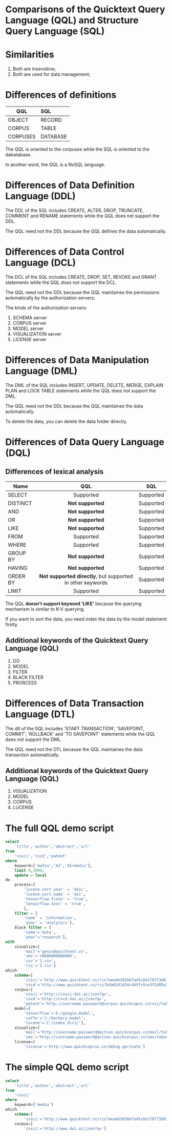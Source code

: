 # Comparisons of the Quicktext Query Language (QQL) and Structure Query Language (SQL)

# Similarities
1. Both are insensitive;
2. Both are used for data management;

# Differences of definitions
|  QQL  | SQL |  
|- | :- | 
| OBJECT | RECORD | 
| CORPUS | TABLE | 
| CORPUSES | DATABASE |

The QQL is oriented to the corpuses while the SQL is oriented to the dabatabase.

In another word, the QQL is a NoSQL language.

# Differences of Data Definition Language (DDL)

The DDL of the SQL includes CREATE, ALTER, DROP, TRUNCATE, COMMENT and RENAME statements while the QQL does not support the DDL.

The QQL need not the DDL because the QQL defines the data automatically.

# Differences of Data Control Language (DCL)

The DCL of the SQL includes CREATE, DROP, SET, REVOKE and GRANT statements while the QQL does not support the DCL.

The QQL need not the DDL because the QQL maintaines the permissions automatically by the authorization servers.

The kinds of the authorization servers:

1. SCHEMA server
2. CORPUS server
3. MODEL server
4. VISUALIZATION server
5. LICENSE server

# Differences of Data Manipulation Language (DML)

The DML of the SQL includes INSERT, UPDATE, DELETE, MERGE, EXPLAIN PLAN and LOCK TABLE statements while the QQL does not support the DML.

The QQL need not the DDL because the QQL maintaines the data automatically.

To delete the data, you can delete the data folder directly.

# Differences of Data Query Language (DQL)

## Differences of lexical analysis
| Name | QQL  | SQL |  
|-| :-: | :-: | 
|SELECT| Supported | Supported | 
|DISTINCT| **Not supported** | Supported | 
|AND| **Not supported** | Supported | 
|OR| **Not supported** | Supported | 
|LIKE| **Not supported** | Supported | 
|FROM| Supported | Supported | 
|WHERE| Supported | Supported | 
|GROUP BY| **Not supported** | Supported | 
|HAVING| **Not supported** | Supported | 
|ORDER BY| **Not supported directly**, but supported in other keywords | Supported | 
|LIMIT| Supported | Supported | 

The QQL **doesn't support keyword 'LIKE'** because the querying mechanism is similar to K-V querying.

If you want to sort the data, you need index the data by the model statement firstly.


## Additional keywords of the Quicktext Query Language (QQL)

1. DO
2. MODEL 
3. FILTER
4. BLACK FILTER
5. PRORCESS

# Differences of Data Transaction Language (DTL)

The dtl of the SQL includes 'START TRANSACTION', 'SAVEPOINT, COMMIT', 'ROLLBACK' and 'TO SAVEPOINT' statements while the QQL does not support the DML.

The QQL need not the DTL because the QQL maintaines the data transaction automatically.


## Additional keywords of the Quicktext Query Language (QQL)

1. VISUALIZATION
2. MODEL
3. CORPUS
4. LUCENSE


# The full QQL demo script

```SQL
select 
	'title','author','abstract','url'
from
	'cssci','cscd','patent'
where 
	keyword=['media','AI','AI+media'],
	limit 0,1000,
	update = local 
do 
	process=[
		'lucene.sort.year' = 'desc',
		'lucene.sort.name' = 'asc',
		'tensorflow.train' = 'true',
		'tensorflow.test' = 'true',
		],
	filter = [
		'name' = 'information',
		'year' = 'analytics'],
	black filter = [
		'name'='data',
		'year'='research'],
with	
	visualize=[
		'mail'='genix@quicktext.cn',
		'sms'='+8600000000000',
		'csv'='1.csv',
		'ris'='2.ris']
which 
	schema=[
		'cssci'='http://www.quicktext.cn/ris?eeaeb365bb7a45cbb1f8773d63ead0fc',
		'cscd'='http://www.quicktext.cn/ris?bda02d1d34cd45fc9ce3f1d05e2dde57'], 
	corpus=[
		'cssci'='http://cssci.doi.ai/json?q=',
		'cscd'='http://cscd.doi.ai/json?q=',
		'patent'='http://username:password@corpus.quickcopus.cn/sci/token3'],
	model=[
		'tensorflow'='D:/google.model',
		'caffe'='C:/berkery.model',
		'lucene'='C:/index_dir1/'],
	visualize=[
		'mail'='http://username:password@action.quickcorpus.cn/mail/token4',
		'sms'='http://username:password@action.quickcorpus.cn/sms/token5'],
	license=[
		'license'='http://www.quickcoprus.cn/debug.qprivate']
```

# The simple QQL demo script
```SQL
select 
	'title','author','abstract','url'
from
	'cssci'
where 
	keyword=['media']
which 
	schema=[
		'cssci'='http://www.quicktext.cn/ris?eeaeb365bb7a45cbb1f8773d63ead0fc'], 
	corpus=[
		'cssci'='http://www.doi.ai/json?q=']
```
    
